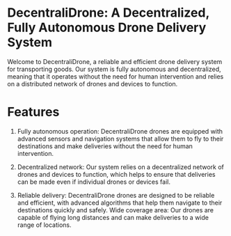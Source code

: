 # DecentraliDrone: A Decentralized, Fully Autonomous Drone Delivery System

Welcome to DecentraliDrone, a reliable and efficient drone delivery system for transporting goods. Our system is fully autonomous and decentralized, meaning that it operates without the need for human intervention and relies on a distributed network of drones and devices to function.

# Features

1. Fully autonomous operation: DecentraliDrone drones are equipped with advanced sensors and navigation systems that allow them to fly to their destinations and make deliveries without the need for human intervention.

2. Decentralized network: Our system relies on a decentralized network of drones and devices to function, which helps to ensure that deliveries can be made even if individual drones or devices fail.

3. Reliable delivery: DecentraliDrone drones are designed to be reliable and efficient, with advanced algorithms that help them navigate to their destinations quickly and safely.
Wide coverage area: Our drones are capable of flying long distances and can make deliveries to a wide range of locations.

